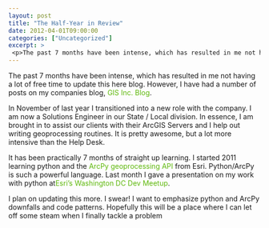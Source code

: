 ```yaml
---
layout: post
title: "The Half-Year in Review"
date: 2012-04-01T09:00:00
categories: ["Uncategorized"]
excerpt: >
 <p>The past 7 months have been intense, which has resulted in me not having a lot of free time to update this here blog. However, I have had a number of posts on my companies blog, <a style='color: #5eb80b;text-decoration: none' href='http://blog.gisinc.com/author/christopherfrickegisinc/'>GIS Inc. Blog</a>.</p><p> </p>
---
```

<p>The past 7 months have been intense, which has resulted in me not having a lot of free time to update this here blog. However, I have had a number of posts on my companies blog, <a style='color: #5eb80b;text-decoration: none' href='http://blog.gisinc.com/author/christopherfrickegisinc/'>GIS Inc. Blog</a>.</p>
<p>In November of last year I transitioned into a new role with the company. I am now a Solutions Engineer in our State / Local division. In essence, I am brought in to assist our clients with their ArcGIS Servers and I help out writing geoprocessing routines. It is pretty awesome, but a lot more intensive than the Help Desk.</p>
<p>It has been practically 7 months of straight up learning. I started 2011 learning python and the <a style='color: #5eb80b;text-decoration: none' href='http://help.arcgis.com/en/arcgisdesktop/10.0/help/index.html#//000v00000001000000.htm'>ArcPy geoprocessing API</a> from Esri. Python/ArcPy is such a powerful language. Last month I gave a presentation on my work with python at<a style='color: #5eb80b;text-decoration: none' href='http://blogs.esri.com/Dev/blogs/arcobjectsdevelopment/archive/2011/06/29/Dev-Meet-Up-_1320_-Washington_2C00_-D.C_2E00_.aspx'>Esri’s Washington DC Dev Meetup</a>.</p>
<p>I plan on updating this more. I swear! I want to emphasize python and ArcPy downfalls and code patterns. Hopefully this will be a place where I can let off some steam when I finally tackle a problem</p>

